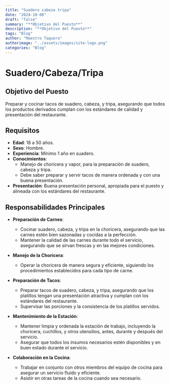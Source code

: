 ```yaml
---
title: "Suadero cabeza tripa"
date: "2024-10-08"
draft: "false"
summary: "**Objetivo del Puesto**"
description: "**Objetivo del Puesto**"
tags: "Blog"
author: "Maestro Taquero"
authorimage: "../assets/images/site-logo.png"
categories: "Blog"
---
```

# Suadero/Cabeza/Tripa

## **Objetivo del Puesto**
Preparar y cocinar tacos de suadero, cabeza, y tripa, asegurando que todos los productos derivados cumplan con los estándares de calidad y presentación del restaurante.

## **Requisitos**

- **Edad**: 18 a 50 años.
- **Sexo**: Hombre.
- **Experiencia**: Mínimo 1 año en suadero.
- **Conocimientos**:
  - Manejo de choricera y vapor, para la preparación de suadero, cabeza y tripa.
  - Debe saber preparar y servir tacos de manera ordenada y con una buena presentación.
- **Presentación**: Buena presentación personal, apropiada para el puesto y alineada con los estándares del restaurante.

## **Responsabilidades Principales**

- **Preparación de Carnes**:
  - Cocinar suadero, cabeza, y tripa en la choricera, asegurando que las carnes estén bien sazonadas y cocidas a la perfección.
  - Mantener la calidad de las carnes durante todo el servicio, asegurando que se sirvan frescas y en las mejores condiciones.

- **Manejo de la Choricera**:
  - Operar la choricera de manera segura y eficiente, siguiendo los procedimientos establecidos para cada tipo de carne.

- **Preparación de Tacos**:
  - Preparar tacos de suadero, cabeza, y tripa, asegurando que los platillos tengan una presentación atractiva y cumplan con los estándares del restaurante.
  - Supervisar las porciones y la consistencia de los platillos servidos.

- **Mantenimiento de la Estación**:
  - Mantener limpia y ordenada la estación de trabajo, incluyendo la choricera, cuchillos, y otros utensilios, antes, durante y después del servicio.
  - Asegurar que todos los insumos necesarios estén disponibles y en buen estado durante el servicio.

- **Colaboración en la Cocina**:
  - Trabajar en conjunto con otros miembros del equipo de cocina para asegurar un servicio fluido y eficiente.
  - Asistir en otras tareas de la cocina cuando sea necesario.
